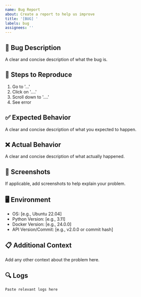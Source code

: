 ```yaml
---
name: Bug Report
about: Create a report to help us improve
title: '[BUG] '
labels: bug
assignees: ''
---
```


## 🐛 Bug Description

A clear and concise description of what the bug is.

## 📝 Steps to Reproduce

1. Go to '...'
2. Click on '....'
3. Scroll down to '....'
4. See error

## ✅ Expected Behavior

A clear and concise description of what you expected to happen.

## ❌ Actual Behavior

A clear and concise description of what actually happened.

## 📸 Screenshots

If applicable, add screenshots to help explain your problem.

## 🖥️ Environment

- OS: [e.g., Ubuntu 22.04]
- Python Version: [e.g., 3.11]
- Docker Version: [e.g., 24.0.0]
- API Version/Commit: [e.g., v2.0.0 or commit hash]

## 📋 Additional Context

Add any other context about the problem here.

## 🔍 Logs

```log
Paste relevant logs here
```
